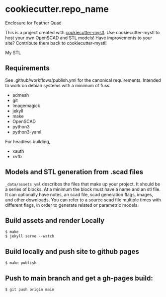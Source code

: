 # cookiecutter.repo_name

Enclosure for Feather Quad

This is a project created with [cookiecutter-mystl](https://github.com/jepler/cookiecutter-mystl).
Use cookiecutter-mystl to host your own OpenSCAD and STL models!
Have improvements to your site?  Contribute them back to cookiecutter-mystl!

My STL

## Requirements

See .github/workflows/publish.yml for the canonical requirements.
Intended to work on debian systems with a minimum of fuss.

 * admesh
 * git
 * Imagemagick
 * jekyll
 * make
 * OpenSCAD
 * python3
 * python3-yaml

For headless building,
 * xauth
 * xvfb

## Models and STL generation from .scad files

`_data/assets.yml` describes the files that make up your project.
It should be a series of blocks.
At a minimum the block must have a name and an stl file.
It can optionally have notes, an scad file, scad generation flags, images, and other downloads.
You can refer to a source scad file multiple times with different flags,
in order to generate related or parametric models.

## Build assets and render Locally

    $ make
    $ jekyll serve --watch

## Build locally and push site to github pages

    $ make publish

## Push to main branch and get a gh-pages build:

    $ git push origin main
